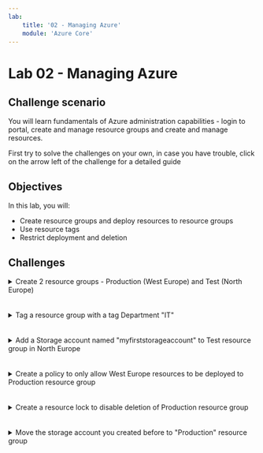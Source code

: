 ```yaml
---
lab:
    title: '02 - Managing Azure'
    module: 'Azure Core'
---
```


# Lab 02 - Managing Azure

## Challenge scenario

You will learn fundamentals of Azure administration capabilities - login to portal, create and manage resource groups and create and manage resources. 

First try to solve the challenges on your own, in case you have trouble, click on the arrow left of the challenge for a detailed guide

## Objectives

In this lab, you will:

+ Create resource groups and deploy resources to resource groups
+ Use resource tags
+ Restrict deployment and deletion



## Challenges



<details>
  <summary markdown="span">Create 2 resource groups - Production (West Europe) and Test (North Europe)</summary>


1. In this task, you will use the Azure portal to create resource groups and create a disk in the resource group.

1. Sign in to the [**Azure portal**](http://portal.azure.com).

1. In the Azure portal, search for and select **Resource groups**, click **+ Create**:

1. Type resource group name ("Production") and select Region West Europe

1. Click **Review + Create** and then click **Create**.

![image](../Images/02_01.png)


    >**Note**: Wait until the resource group is created. This should take less than a minute.

1. Repeat for "Test" and deploy to North Europe

</details>
<br/><br/>

<details>
  <summary markdown="span">Tag a resource group with a tag Department "IT"</summary>


1. Open the resource group
1. Click Tags in the left menu
1. Type the following values

    |Name|Value|
    |---|---|
    |Department| IT |

1. Click Apply

</details>
<br/><br/>

<details>
  <summary markdown="span">Add a Storage account named "myfirststorageaccount" to Test resource group in North Europe</summary>


1. In the Azure portal, search for and select **Storage accounts**, click **+ Create**. Add the following settings

    |Setting|Value|
    |---|---|
    |Resource group| **Test** |
    |Storage account name| **myfirststorageaccount** |
    |Region| **North Europe** |
    |Redindancy| **Localy redundant storage** |

1. Note that storage accounts have to be globally unique. Pick a new unique name

1. Click **Review + Create** and then click **Create**.

</details>
<br/><br/>

<details>
  <summary markdown="span">Create a policy to only allow West Europe resources to be deployed to Production resource group</summary>

1. In the Azure portal, search for and select **Policies**

![image](../Images/02_02.png)

1. Click Assignments and Assign Policy
1. Apply the following settings

    |Setting|Value|
    |---|---|
    |Scope| your subscription and "Production" resource group |
    |Policy definition| Search for "Allowed locations" |
    |Enforcement| Enabled |

    ![image](../Images/02_03.png)
    ![image](../Images/02_04.png)

1. Click Next and next, to enter Parameters

1. Select West Europe

1. Click Review + Create

</details>
<br/><br/>

<details>
  <summary markdown="span">Create a resource lock to disable deletion of Production resource group</summary>

1. On the **Production** resource group blade, click **Locks** then **+ Add** and specify the following settings:

    |Setting|Value|
    ---|---|
    |Lock name| **delete-lock** |
    |Lock type| **Delete** |

</details>
<br/><br/>

<details>
  <summary markdown="span">Move the storage account you created before to "Production" resource group </summary>

1. In the Azure portal, search for and select **Storage accounts**
1. Select your storage account
1. Click Move and Move to another resource group

    ![image](../Images/02_05.png)

1. Select **Production** and click next and observe a failed validation

    ![image](../Images/02_06.png)

</details>



